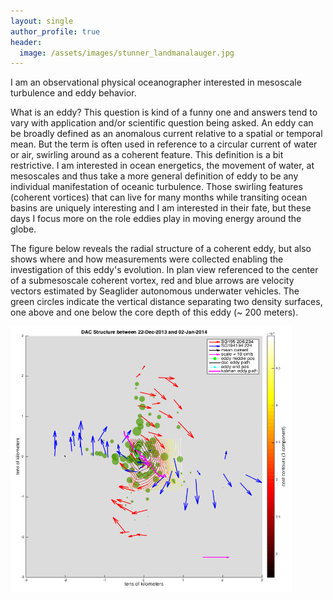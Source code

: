 ```yaml
---
layout: single
author_profile: true
header:
  image: /assets/images/stunner_landmanalauger.jpg
---
```


I am an observational physical oceanographer interested in mesoscale turbulence and eddy behavior. 

What is an eddy? This question is kind of a funny one and answers tend to vary with application and/or scientific question being asked. An eddy can be broadly defined as an anomalous current relative to a spatial or temporal mean. But the term is often used in reference to a circular current of water or air, swirling around as a coherent feature. This definition is a bit restrictive. I am interested in ocean energetics, the movement of water, at mesoscales and thus take a more general definition of eddy to be any individual manifestation of oceanic turbulence. Those swirling features (coherent vortices) that can live for many months while transiting ocean basins are uniquely interesting and I am interested in their fate, but these days I focus more on the role eddies play in moving energy around the globe.  

The figure below reveals the radial structure of a coherent eddy, but also shows where and how measurements were collected enabling the investigation of this eddy's evolution. In plan view referenced to the center of a submesoscale coherent vortex, red and blue arrows are velocity vectors estimated by Seaglider autonomous underwater vehicles. The green circles indicate the vertical distance separating two density surfaces, one above and one below the core depth of this eddy (~ 200 meters). 

<img src="/assets/images/centering_method.png" width="450" height="425"/>

